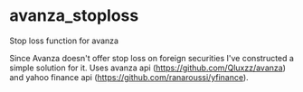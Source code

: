 # avanza_stoploss
Stop loss function for avanza

Since Avanza doesn't offer stop loss on foreign securities I've constructed a simple solution for it. Uses avanza api (https://github.com/Qluxzz/avanza) and yahoo finance api (https://github.com/ranaroussi/yfinance).
